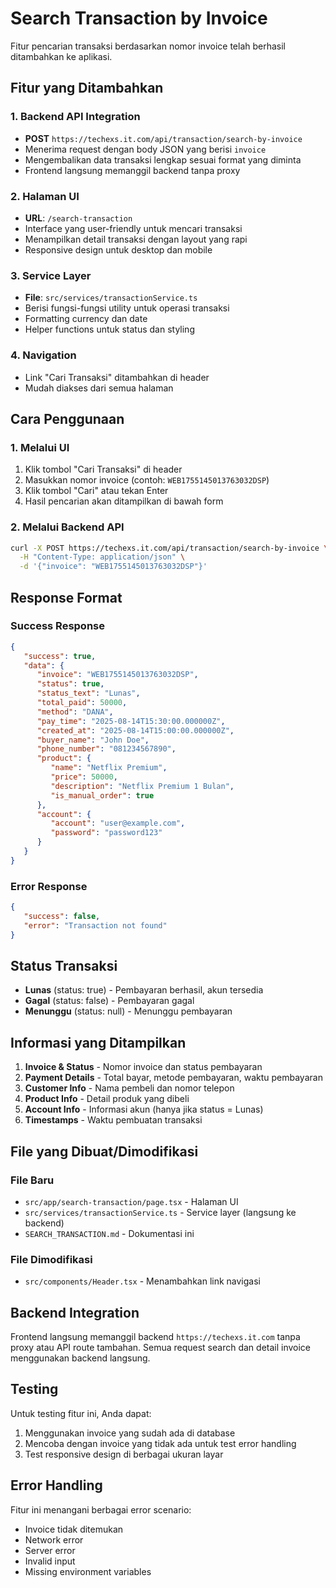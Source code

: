 # Search Transaction by Invoice

Fitur pencarian transaksi berdasarkan nomor invoice telah berhasil ditambahkan ke aplikasi.

## Fitur yang Ditambahkan

### 1. Backend API Integration

-  **POST** `https://techexs.it.com/api/transaction/search-by-invoice`
-  Menerima request dengan body JSON yang berisi `invoice`
-  Mengembalikan data transaksi lengkap sesuai format yang diminta
-  Frontend langsung memanggil backend tanpa proxy

### 2. Halaman UI

-  **URL**: `/search-transaction`
-  Interface yang user-friendly untuk mencari transaksi
-  Menampilkan detail transaksi dengan layout yang rapi
-  Responsive design untuk desktop dan mobile

### 3. Service Layer

-  **File**: `src/services/transactionService.ts`
-  Berisi fungsi-fungsi utility untuk operasi transaksi
-  Formatting currency dan date
-  Helper functions untuk status dan styling

### 4. Navigation

-  Link "Cari Transaksi" ditambahkan di header
-  Mudah diakses dari semua halaman

## Cara Penggunaan

### 1. Melalui UI

1. Klik tombol "Cari Transaksi" di header
2. Masukkan nomor invoice (contoh: `WEB1755145013763032DSP`)
3. Klik tombol "Cari" atau tekan Enter
4. Hasil pencarian akan ditampilkan di bawah form

### 2. Melalui Backend API

```bash
curl -X POST https://techexs.it.com/api/transaction/search-by-invoice \
  -H "Content-Type: application/json" \
  -d '{"invoice": "WEB1755145013763032DSP"}'
```

## Response Format

### Success Response

```json
{
   "success": true,
   "data": {
      "invoice": "WEB1755145013763032DSP",
      "status": true,
      "status_text": "Lunas",
      "total_paid": 50000,
      "method": "DANA",
      "pay_time": "2025-08-14T15:30:00.000000Z",
      "created_at": "2025-08-14T15:00:00.000000Z",
      "buyer_name": "John Doe",
      "phone_number": "081234567890",
      "product": {
         "name": "Netflix Premium",
         "price": 50000,
         "description": "Netflix Premium 1 Bulan",
         "is_manual_order": true
      },
      "account": {
         "account": "user@example.com",
         "password": "password123"
      }
   }
}
```

### Error Response

```json
{
   "success": false,
   "error": "Transaction not found"
}
```

## Status Transaksi

-  **Lunas** (status: true) - Pembayaran berhasil, akun tersedia
-  **Gagal** (status: false) - Pembayaran gagal
-  **Menunggu** (status: null) - Menunggu pembayaran

## Informasi yang Ditampilkan

1. **Invoice & Status** - Nomor invoice dan status pembayaran
2. **Payment Details** - Total bayar, metode pembayaran, waktu pembayaran
3. **Customer Info** - Nama pembeli dan nomor telepon
4. **Product Info** - Detail produk yang dibeli
5. **Account Info** - Informasi akun (hanya jika status = Lunas)
6. **Timestamps** - Waktu pembuatan transaksi

## File yang Dibuat/Dimodifikasi

### File Baru

-  `src/app/search-transaction/page.tsx` - Halaman UI
-  `src/services/transactionService.ts` - Service layer (langsung ke backend)
-  `SEARCH_TRANSACTION.md` - Dokumentasi ini

### File Dimodifikasi

-  `src/components/Header.tsx` - Menambahkan link navigasi

## Backend Integration

Frontend langsung memanggil backend `https://techexs.it.com` tanpa proxy atau API route tambahan. Semua request search dan detail invoice menggunakan backend langsung.

## Testing

Untuk testing fitur ini, Anda dapat:

1. Menggunakan invoice yang sudah ada di database
2. Mencoba dengan invoice yang tidak ada untuk test error handling
3. Test responsive design di berbagai ukuran layar

## Error Handling

Fitur ini menangani berbagai error scenario:

-  Invoice tidak ditemukan
-  Network error
-  Server error
-  Invalid input
-  Missing environment variables
